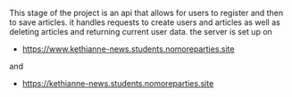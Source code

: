 This stage of the project is an api that allows for users to register and then to save articles.
it handles requests to create users and articles as well as deleting articles and returning current user data.
the server is set up on

* https://www.kethianne-news.students.nomoreparties.site

and

* https://kethianne-news.students.nomoreparties.site
